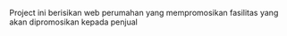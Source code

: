 Project ini berisikan web perumahan yang mempromosikan fasilitas yang akan dipromosikan kepada penjual 
